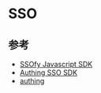 # SSO

## 参考

- [SSOfy Javascript SDK](https://github.com/ssofy/javascript-sdk)
- [Authing SSO SDK](https://github.com/Authing/AuthingSSO/blob/HEAD/README.zh-CN.md)
- [authing](https://github.com/Authing/authing-js-sdk/blob/master/README-zh_CN.md)